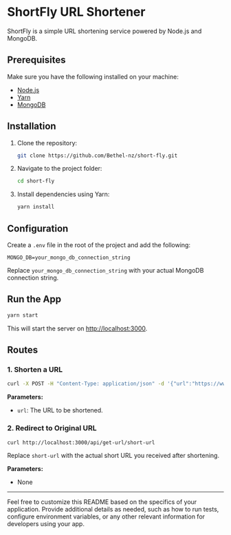 

# ShortFly URL Shortener

ShortFly is a simple URL shortening service powered by Node.js and MongoDB.

## Prerequisites

Make sure you have the following installed on your machine:

- [Node.js](https://nodejs.org/)
- [Yarn](https://yarnpkg.com/)
- [MongoDB](https://www.mongodb.com/try/download/community)

## Installation

1. Clone the repository:

   ```bash
   git clone https://github.com/Bethel-nz/short-fly.git
   ```

2. Navigate to the project folder:

   ```bash
   cd short-fly
   ```

3. Install dependencies using Yarn:

   ```bash
   yarn install
   ```

## Configuration

Create a `.env` file in the root of the project and add the following:

```env
MONGO_DB=your_mongo_db_connection_string
```

Replace `your_mongo_db_connection_string` with your actual MongoDB connection string.

## Run the App

```bash
yarn start
```

This will start the server on [http://localhost:3000](http://localhost:3000).

## Routes

### 1. Shorten a URL

```bash
curl -X POST -H "Content-Type: application/json" -d '{"url":"https://www.example.com"}' http://localhost:3000/api/shorten-url
```

**Parameters:**

- `url`: The URL to be shortened.

### 2. Redirect to Original URL

```bash
curl http://localhost:3000/api/get-url/short-url
```

Replace `short-url` with the actual short URL you received after shortening.

**Parameters:**

- None

---

Feel free to customize this README based on the specifics of your application. Provide additional details as needed, such as how to run tests, configure environment variables, or any other relevant information for developers using your app.

